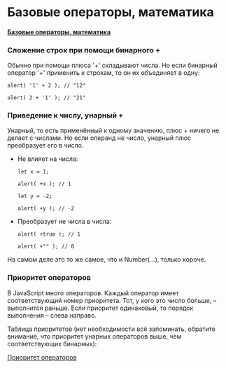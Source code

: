 # Базовые операторы, математика

#### [Базовые операторы, математика](https://learn.javascript.ru/operators)

### Сложение строк при помощи бинарного +

Обычно при помощи плюса '+' складывают числа.
Но если бинарный оператор '+' применить к строкам, то он их объединяет в одну:

`alert( '1' + 2 ); // "12"`

`alert( 2 + '1' ); // "21"`

### Приведение к числу, унарный +

Унарный, то есть применённый к одному значению, плюс + ничего не делает с числами. Но если операнд не число, унарный
плюс преобразует его в число.

- Не влияет на числа:

  `let x = 1;`

  `alert( +x ); // 1`

  `let y = -2;`

  `alert( +y ); // -2`

- Преобразует не числа в числа:

  `alert( +true ); // 1`

  `alert( +"" ); // 0`

На самом деле это то же самое, что и Number(...), только короче.

### Приоритет операторов

В JavaScript много операторов. Каждый оператор имеет соответствующий номер приоритета. Тот, у кого это число больше, –
выполнится раньше. Если приоритет одинаковый, то порядок выполнения – слева направо.

Таблица приоритетов (нет необходимости всё запоминать, обратите внимание, что приоритет унарных операторов выше, чем
соответствующих бинарных):

[Приоритет операторов](https://developer.mozilla.org/ru/docs/Web/JavaScript/Reference/Operators/Operator_Precedence)
